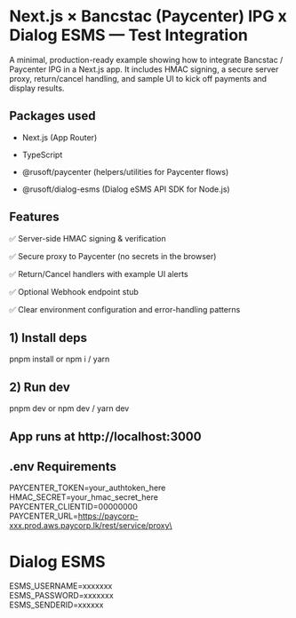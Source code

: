 # Next.js × Bancstac (Paycenter) IPG x Dialog ESMS — Test Integration

A minimal, production-ready example showing how to integrate Bancstac / Paycenter IPG in a Next.js app.
It includes HMAC signing, a secure server proxy, return/cancel handling, and sample UI to kick off payments and display results.

## Packages used

 * Next.js (App Router)

 * TypeScript

 * @rusoft/paycenter (helpers/utilities for Paycenter flows)

 * @rusoft/dialog-esms (Dialog eSMS API SDK for Node.js)

## Features

✅ Server-side HMAC signing & verification

✅ Secure proxy to Paycenter (no secrets in the browser)

✅ Return/Cancel handlers with example UI alerts

✅ Optional Webhook endpoint stub

✅ Clear environment configuration and error-handling patterns

## 1) Install deps
pnpm install
or npm i / yarn

## 2) Run dev
pnpm dev
or npm dev / yarn dev

## App runs at http://localhost:3000

## .env Requirements
PAYCENTER_TOKEN=your_authtoken_here\
HMAC_SECRET=your_hmac_secret_here\
PAYCENTER_CLIENTID=00000000\
PAYCENTER_URL=https://paycorp-xxx.prod.aws.paycorp.lk/rest/service/proxy\

# Dialog ESMS
ESMS_USERNAME=xxxxxxx\
ESMS_PASSWORD=xxxxxxx\
ESMS_SENDERID=xxxxxx

